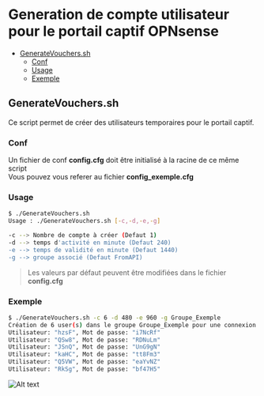 # Generation de compte utilisateur pour le portail captif OPNsense <!-- omit in toc -->

- [GenerateVouchers.sh](#generatevoucherssh)
  - [Conf](#conf)
  - [Usage](#usage)
  - [Exemple](#exemple)


## GenerateVouchers.sh

Ce script permet de créer des utilisateurs temporaires pour le portail captif.

### Conf

Un fichier de conf **config.cfg** doit être initialisé à la racine de ce même script  
Vous pouvez vous referer au fichier **config_exemple.cfg**

### Usage

```bash
$ ./GenerateVouchers.sh
Usage : ./GenerateVouchers.sh [-c,-d,-e,-g]

-c --> Nombre de compte à créer (Defaut 1)
-d --> temps d'activité en minute (Defaut 240)
-e --> temps de validité en minute (Defaut 1440)
-g --> groupe associé (Defaut FromAPI)

```
> Les valeurs par défaut peuvent être modifiées dans le fichier **config.cfg**

### Exemple

```bash
$ ./GenerateVouchers.sh -c 6 -d 480 -e 960 -g Groupe_Exemple
Création de 6 user(s) dans le groupe Groupe_Exemple pour une connexion limitée à 480 minute(s), et expirant dans 960 minute(s)
Utilisateur: "hzsF", Mot de passe: "i7NcRf"
Utilisateur: "QSw8", Mot de passe: "RDNuLm"
Utilisateur: "JSnQ", Mot de passe: "UnG9gN"
Utilisateur: "kaHC", Mot de passe: "tt8Fm3"
Utilisateur: "Q5VW", Mot de passe: "eaYvNZ"
Utilisateur: "RkSg", Mot de passe: "bf47H5"
``````

![Alt text](../IMG/Vouche.png)
